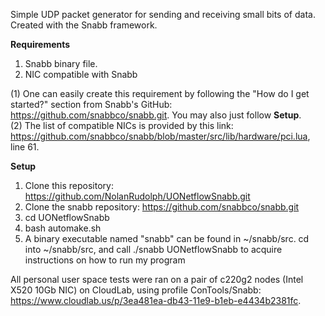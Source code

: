 Simple UDP packet generator for sending and receiving small bits of data. Created with the Snabb framework.

**Requirements** 
1. Snabb binary file. 
2. NIC compatible with Snabb

(1) One can easily create this requirement by following the "How do I get started?" section from Snabb's GitHub: https://github.com/snabbco/snabb.git. You may also just follow **Setup**.  
(2) The list of compatible NICs is provided by this link: https://github.com/snabbco/snabb/blob/master/src/lib/hardware/pci.lua, line 61.

**Setup**
1. Clone this repository: https://github.com/NolanRudolph/UONetflowSnabb.git
2. Clone the snabb repository: https://github.com/snabbco/snabb.git
3. cd UONetflowSnabb
4. bash automake.sh
5. A binary executable named "snabb" can be found in ~/snabb/src. cd into ~/snabb/src, and call ./snabb UONetflowSnabb to acquire instructions on how to run my program

All personal user space tests were ran on a pair of c220g2 nodes (Intel X520 10Gb NIC) on CloudLab, using profile ConTools/Snabb: https://www.cloudlab.us/p/3ea481ea-db43-11e9-b1eb-e4434b2381fc.
